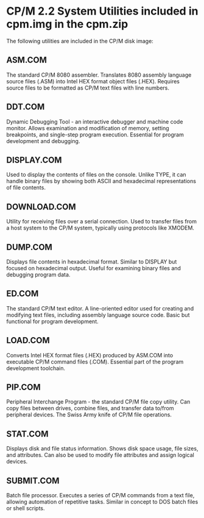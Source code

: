 # CP/M 2.2 System Utilities included in cpm.img in the cpm.zip

The following utilities are included in the CP/M disk image:

## ASM.COM
The standard CP/M 8080 assembler. Translates 8080 assembly language source files (.ASM) into Intel HEX format object files (.HEX). Requires source files to be formatted as CP/M text files with line numbers.

## DDT.COM
Dynamic Debugging Tool - an interactive debugger and machine code monitor. Allows examination and modification of memory, setting breakpoints, and single-step program execution. Essential for program development and debugging.

## DISPLAY.COM
Used to display the contents of files on the console. Unlike TYPE, it can handle binary files by showing both ASCII and hexadecimal representations of file contents.

## DOWNLOAD.COM
Utility for receiving files over a serial connection. Used to transfer files from a host system to the CP/M system, typically using protocols like XMODEM.

## DUMP.COM
Displays file contents in hexadecimal format. Similar to DISPLAY but focused on hexadecimal output. Useful for examining binary files and debugging program data.

## ED.COM
The standard CP/M text editor. A line-oriented editor used for creating and modifying text files, including assembly language source code. Basic but functional for program development.

## LOAD.COM
Converts Intel HEX format files (.HEX) produced by ASM.COM into executable CP/M command files (.COM). Essential part of the program development toolchain.

## PIP.COM
Peripheral Interchange Program - the standard CP/M file copy utility. Can copy files between drives, combine files, and transfer data to/from peripheral devices. The Swiss Army knife of CP/M file operations.

## STAT.COM
Displays disk and file status information. Shows disk space usage, file sizes, and attributes. Can also be used to modify file attributes and assign logical devices.

## SUBMIT.COM
Batch file processor. Executes a series of CP/M commands from a text file, allowing automation of repetitive tasks. Similar in concept to DOS batch files or shell scripts.